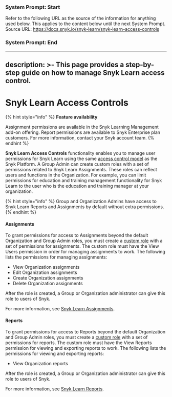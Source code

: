 ### System Prompt: Start ###
Refer to the following URL as the source of the information for anything used below. This applies to the content below until the next System Prompt.
Source URL: https://docs.snyk.io/snyk-learn/snyk-learn-access-controls
### System Prompt: End ###

---
description: >-
  This page provides a step-by-step guide on how to manage Snyk Learn access
  control.
---

# Snyk Learn Access Controls

{% hint style="info" %}
**Feature availability**

Assignment permissions are available in the Snyk Learning Management add-on offering. Report permissions are available to Snyk Enterprise plan customers. For more information, contact your Snyk account team.
{% endhint %}

**Snyk Learn Access Controls** functionality enables you to manage user permissions for Snyk Learn using the same [access control model](../snyk-admin/user-roles/user-role-management.md) as the Snyk Platform. A Group Admin can create custom roles with a set of permissions related to Snyk Learn Assignments. These roles can reflect users and functions in the Organization. For example, you can limit permissions for education and training management functionality for Snyk Learn to the user who is the education and training manager at your organization.

{% hint style="info" %}
Group and Organization Admins have access to Snyk Learn Reports and Assignments by default without extra permissions.
{% endhint %}

#### Assignments

To grant permissions for access to Assignments beyond the default Organization and Group Admin roles, you must create a [custom role](../snyk-admin/user-roles/custom-role-templates/snyk-learn-learning-admin.md) with a set of permissions for assignments. The custom role must have the View Users permission in order for managing assignments to work. The following lists the permissions for managing assignments:

* View Organization assignments&#x20;
* Edit Organization assignments
* Create Organization assignments
* Delete Organization assignments

After the role is created, a Group or Organization administrator can give this role to users of Snyk.&#x20;

For more information, see [Snyk Learn Assignments](snyk-learn-assignments.md).

#### Reports

To grant permissions for access to Reports beyond the default Organization and Group Admin roles, you must create a [custom role](../snyk-admin/user-roles/custom-role-templates/snyk-learn-learning-admin.md) with a set of permissions for reports. The custom role must have the View Reports permission for viewing and exporting reports to work. The following lists the permissions for viewing and exporting reports:

* View Organization reports

After the role is created, a Group or Organization administrator can give this role to users of Snyk.&#x20;

For more information, see [Snyk Learn Reports](snyk-learn-reports.md).

